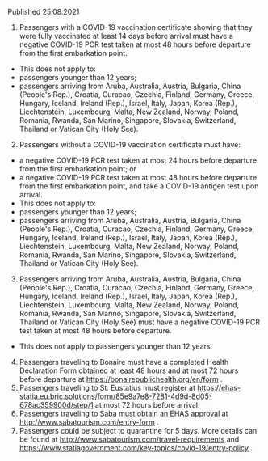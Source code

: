 Published 25.08.2021
1. Passengers with a COVID-19 vaccination certificate showing that they were fully vaccinated at least 14 days before arrival must have a negative COVID-19 PCR test taken at most 48 hours before departure from the first embarkation point. 
- This does not apply to:
- passengers younger than 12 years; 
- passengers arriving from Aruba, Australia, Austria, Bulgaria, China (People's Rep.), Croatia, Curacao, Czechia, Finland, Germany, Greece, Hungary, Iceland, Ireland (Rep.), Israel, Italy, Japan, Korea (Rep.), Liechtenstein, Luxembourg, Malta, New Zealand, Norway, Poland, Romania, Rwanda, San Marino, Singapore, Slovakia, Switzerland, Thailand or Vatican City (Holy See).
2. Passengers without a COVID-19 vaccination certificate must have:
- a negative COVID-19 PCR test taken at most 24 hours before departure from the first embarkation point; or
- a negative COVID-19 PCR test taken at most 48 hours before departure from the first embarkation point, and take a COVID-19 antigen test upon arrival.
- This does not apply to:
- passengers younger than 12 years; 
- passengers arriving from Aruba, Australia, Austria, Bulgaria, China (People's Rep.), Croatia, Curacao, Czechia, Finland, Germany, Greece, Hungary, Iceland, Ireland (Rep.), Israel, Italy, Japan, Korea (Rep.), Liechtenstein, Luxembourg, Malta, New Zealand, Norway, Poland, Romania, Rwanda, San Marino, Singapore, Slovakia, Switzerland, Thailand or Vatican City (Holy See).
3. Passengers arriving from Aruba, Australia, Austria, Bulgaria, China (People's Rep.), Croatia, Curacao, Czechia, Finland, Germany, Greece, Hungary, Iceland, Ireland (Rep.), Israel, Italy, Japan, Korea (Rep.), Liechtenstein, Luxembourg, Malta, New Zealand, Norway, Poland, Romania, Rwanda, San Marino, Singapore, Slovakia, Switzerland, Thailand or Vatican City (Holy See) must have a negative COVID-19 PCR test taken at most 48 hours before departure. 
- This does not apply to passengers younger than 12 years. 
4. Passengers traveling to Bonaire must have a completed Health Declaration Form obtained at least 48 hours and at most 72 hours before departure at <a target="_blank" href="https://bonairepublichealth.org/en/form"/><a href="https://bonairepublichealth.org/en/form">https://bonairepublichealth.org/en/form</a> .
5. Passengers traveling to St. Eustatius must register at <a href="https://ehas-statia.eu.bric.solutions/form/85e9a7e8-7281-4d9d-8d05-678ac359900d/step/1">https://ehas-statia.eu.bric.solutions/form/85e9a7e8-7281-4d9d-8d05-678ac359900d/step/1</a> at most 72 hours before arrival.
6. Passengers traveling to Saba must obtain an EHAS approval at <a href="http://www.sabatourism.com/entry-form">http://www.sabatourism.com/entry-form</a> .
7. Passengers could be subject to quarantine for 5 days. More details can be found at <a href="http://www.sabatourism.com/travel-requirements">http://www.sabatourism.com/travel-requirements</a> and <a href="https://www.statiagovernment.com/key-topics/covid-19/entry-policy">https://www.statiagovernment.com/key-topics/covid-19/entry-policy</a> .

